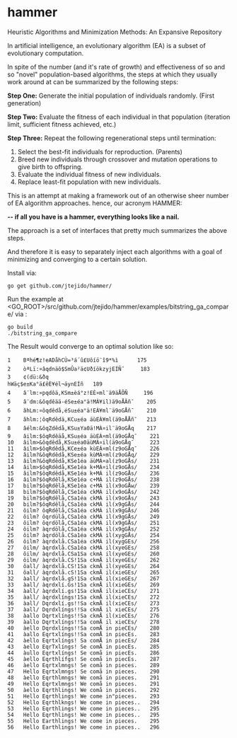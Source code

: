 # hammer

Heuristic Algorithms and Minimization Methods: An Expansive Repository

In artificial intelligence, an evolutionary algorithm (EA) is a subset of evolutionary computation.

In spite of the number (and it's rate of growth) and effectiveness of so and so "novel" population-based algorithms, the steps at which they usually work around at can be summarized by the following steps:

**Step One:** Generate the initial population of individuals randomly. (First generation)

**Step Two:** Evaluate the fitness of each individual in that population (iteration limit, sufficient fitness achieved, etc.)

**Step Three:** Repeat the following regenerational steps until termination:

1. Select the best-fit individuals for reproduction. (Parents)
2. Breed new individuals through crossover and mutation operations to give birth to offspring.
3. Evaluate the individual fitness of new individuals.
4. Replace least-fit population with new individuals.



This is an attempt at making a framework out of an otherwise sheer number of EA algorithm approaches. hence, our acronym HAMMER:

**-- if all you have is a hammer, everything looks like a nail.**


The approach is a set of interfaces that pretty much summarizes the above steps.

And therefore it is easy to separately inject each algorithms with a goal of minimizing and converging to a certain solution.


Install via:


```
go get github.com/jtejido/hammer/
```

Run the example at <GO_ROOT>/src/github.com/jtejido/hammer/examples/bitstring_ga_compare/ via :


```
go build
./bitstring_ga_compare
```

The Result would converge to an optimal solution like so:


```
1 	 Bªhé¶z!eADåhCÙ=³á´û£Uôíö¨î9*%ì 	 175
2 	 òªLï:¤âqdnäô$SmÛa²ä¢UðíökzyjEÍÑ¯ 	 183
3 	 ¢(dü:&ðq
hWäç$e±Ka°ä£êÈ¥él¬äynEÍñ 	 189
4 	 â¨lm:¤pqdôä,KSm±èá°z!EÈ¤ml¨ä9äÅÕÑ 	 196
5 	 â¨dm:&ôqdêää-éSe±éa°ä!MÀ¥il)ä9oÅÄñ¯ 	 205
6 	 âhLm:¤ôqdêdå,éSu±éa°ä!EÀ¥ml¨ä9oGÅñ¯ 	 210
7 	 âhlm:¦ôqRdêdä,KCu±éa äùEÀ¥ml(ä9oÅÅñ¯ 	 213
8 	 âélm:&ôqZdêdå,KSu±Ya0ä!MÀ¤il¨ä9oGÅq 	 217
9 	 âilm:$ôqRdêäå,KSu±éa äùEÀ¤ml(ä9oGÅq¯ 	 221
10 	 âilm>&ôqdêdå,KSu±éa0äùMÀ¤il(ä9oGÅq¯ 	 223
11 	 âilm>$ôqRdêdå,KCe±éa kùEÁ¤ml(z9oGÅq¯ 	 226
12 	 âilm?&ôqRdêdå,KSe±éa kùMÀ¤ml(z9oGÅq/ 	 229
13 	 âilm?&ôqRdêdå,KSe1éa äùMÁ¤al(z9oGÅs/ 	 231
14 	 âilm>$ôqRdêdå,KSe1éa k+MÁ¤il(z9oGÅs/ 	 234
15 	 âilm?$ôqRdêdå,KSe1éa k+MÁ il(z9oGÅs/ 	 236
16 	 âilm?$ôqRdêlå,KSe1éa c+MÁ il(z9oGÅs/ 	 238
17 	 bilm?$ôqRdêlå,KSe1éa c+MÁ il(x9oGÅw/ 	 239
18 	 bilm?$ôqRdêlå,CSe1éa ckMÁ il(x9oGÅs/ 	 242
19 	 bilm?$ôqRdêlå,CSa1éa ckMÁ il(x9oGÅs/ 	 243
20 	 bilm?$ôqRdêlå,CSa1éa ckMÁ il(x9gGÅs/ 	 244
21 	 ôilm? ôqRdêlå,CSa1éa ckMÁ il(x9gGÅs/ 	 246
22 	 ôilm? ôqrdülå,CSa1éa ckMÁ il(x9gGÅs/ 	 249
23 	 ôilm? ôqrdölå,CSa1éa ckMÁ il(x9gGÅs/ 	 251
24 	 ôilm? àqrdölå,CSa1éa ckMÁ il(x9gGÅs/ 	 252
25 	 ôilm? àqrdölå.CSa1éa ckMÁ il(xygGÅs/ 	 254
26 	 ôilm? àqrdxlå.CSa1éa ckMÁ il(xygGEs/ 	 256
27 	 ôilm/ àqrdxlå.CSa1éa ckMÁ il(xyeGEs/ 	 258
28 	 ôilm/ àqrdxlå.CSa1Sa ckmÁ il(xyeGEs/ 	 260
29 	 ôilm/ àqrdxlå.CS!1Sa ckmÅ il(xyeGEs/ 	 262
30 	 ôall/ àqrdxlå.CS!1Sa ckmÅ il(xyeGEs/ 	 264
31 	 ôall/ àqrdxlå.cS!1Sa ckmÅ il(xieGEs/ 	 265
32 	 àall/ àqrdxlå.gS!1Sa ckmÅ il(xieGEs/ 	 267
33 	 àall/ àqrdxlí.Gs!1Sa ckmÅ il(xieGEs/ 	 269
34 	 àall/ àqrdxlí.gs!1Sa ckmÅ il(xieCEs/ 	 271
35 	 àall/ àqrdxlíngs!1Sa ckmÅ il(xieCEs/ 	 272
36 	 àall/ Dqrdxlí.gs!!Sa ckmÅ il(xieCEs/ 	 273
37 	 àall/ Dqrdxlíngs!!Sa ckmÅ il xieCEs/ 	 275
38 	 àallo Dqrtxlíngs!!Sa ckmÅ il(xieCEs/ 	 276
39 	 àallo Dqrtxlíngs!!Sa comÅ il xieCEs/ 	 278
40 	 àello Dqrdxlíngs!!Sa comÅ in pieCEs/ 	 280
41 	 àallo Eqrtxlíngs!!Sa comÅ in piecEs. 	 283
42 	 àello Eqrtxlíngs! Sa comÅ in piecEs/ 	 284
43 	 àello EqrTxlíngs! Se comÅ in piecEs. 	 285
44 	 àullo Eqrtxlíngs! Se comå in piecEs. 	 286
45 	 àello Eqrthlífgs! Se comå in piecEs. 	 287
46 	 àello Eqrtxlmngs! Se comå in pieces. 	 289
47 	 Hello Eqrtxlmngs! Se comå in pieces. 	 290
48 	 àello Eqrthlmngs! We comå in pieces. 	 291
49 	 Hello Eqrtxlmngs! We comå in pieces. 	 291
50 	 àello Eqrthlings! We comå in pieces. 	 292
51 	 Hello Eqrthlings! We come in"pieces. 	 293
52 	 Hello Eqrthlkngs! We come in pieces.. 	 294
53 	 Hello Eqrthlings! We come in pieces.. 	 295
54 	 Hello Eqrthlings! We come in pieces.. 	 295
55 	 Hello Earthlings! We come in pieces. 	 295
56 	 Hello Earthlings! We come in pieces.. 	 296
```
